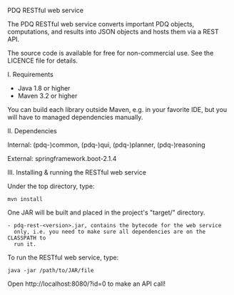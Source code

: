 
  PDQ RESTful web service

  The PDQ RESTful web service converts important PDQ objects, computations, and
  results into JSON objects and hosts them via a REST API.

  The source code is available for free for non-commercial use.
  See the LICENCE file for details.

  I. Requirements

   * Java 1.8 or higher
   * Maven 3.2 or higher

   You can build each library outside Maven, e.g. in your favorite IDE, but
   you will have to managed dependencies manually.

  II. Dependencies

  Internal: (pdq-)common, (pdq-)qui, (pdq-)planner, (pdq-)reasoning

  External: springframework.boot-2.1.4

  III. Installing & running the RESTful web service

  Under the top directory, type:

  	mvn install

  One JAR will be built and placed in the project's "target/" directory.

  	- pdq-rest-<version>.jar, contains the bytecode for the web service
  	  only, i.e. you need to make sure all dependencies are on the CLASSPATH to
  	  run it.

  To run the RESTful web service, type:

  	java -jar /path/to/JAR/file

  Open http://localhost:8080/<myQuery>?id=0 to make an API call!
